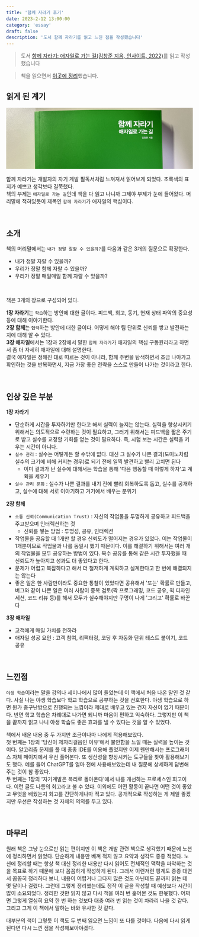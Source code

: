 ```yaml
---
title: '함께 자라기 후기'
date: 2023-2-12 13:00:00
category: 'essay'
draft: false
description: '도서 함께 자라기를 읽고 느낀 점을 작성했습니다'
---
```


> 도서 [함께 자라기: 애자일로 가는 길(김창준 지음, 인사이트, 2022)](http://www.yes24.com/Product/Goods/67350256)를 읽고 작성했습니다

> 책을 읽으면서 [이곳에 정리](https://github.com/anottrx/study-archive/tree/main/%ED%95%A8%EA%BB%98%20%EC%9E%90%EB%9D%BC%EA%B8%B0)했습니다.

## 읽게 된 계기

![](./images/grow_together.jpeg)

함께 자라기는 개발자의 자기 계발 필독서처럼 느껴져서 읽어보게 되었다. 초록색의 표지가 예쁘고 생각보다 길쭉했다.  
책의 부제는 `애자일로 가는 길`인데 책을 다 읽고 나니까 그제야 부제가 눈에 들어왔다. 머리말에 적혀있듯이 제목인 `함께 자라기`가 애자일의 핵심이다.

<br />

## 소개

책의 머리말에서는 `내가 정말 잘할 수 있을까?`를 다음과 같은 3개의 질문으로 확장한다.

- 내가 정말 자랄 수 있을까?
- 우리가 정말 함께 자랄 수 있을까?
- 우리가 정말 매일매일 함께 자랄 수 있을까?

<br />

책은 3개의 장으로 구성되어 있다.

**1장 자라기**는 `학습`하는 방안에 대한 글이다. 피드백, 회고, 동기, 현재 상태 파악의 중요성 등에 대해 이야기한다.  
**2장 함께**는 `협력`하는 방안에 대한 글이다. 어떻게 해야 팀 단위로 신뢰를 쌓고 발전하는지에 대해 알 수 있다.  
**3장 애자일**에서는 1장과 2장에서 말한 `함께 자라기`가 애자일의 핵심 구동원리라고 하면서 좀 더 자세히 애자일에 대해 설명한다.  
결국 애자일은 정해진 대로 따르는 것이 아니라, 함께 주변을 탐색하면서 조금 나아가고 확인하는 것을 반복하면서, 지금 가장 좋은 전략을 스스로 만들어 나가는 것이라고 한다.

<br />

## 인상 깊은 부분

**1장 자라기**

- 단순하게 시간을 투자하기만 한다고 해서 실력이 늘지는 않는다. 실력을 향상시키기 위해서는 의도적으로 수련하는 것이 필요하고, 그러기 위해서는 피드백을 짧은 주기로 받고 실수를 교정할 기회를 얻는 것이 필요하다. 즉, 시험 보는 시간은 실력을 키우는 시간이 아니다.
- `실수 관리` : 실수는 어떻게든 할 수밖에 없다. 대신 그 실수가 나쁜 결과(도미노처럼 실수의 크기에 비해 커지는 경우)로 되기 전에 일찍 발견하고 빨리 고치면 된다
  - 이미 결과가 난 실수에 대해서는 학습을 통해 '다음 행동할 때 이렇게 하자'고 계획을 세우기
- `실수 관리 문화` : 실수가 나쁜 결과를 내기 전에 빨리 회복하도록 돕고, 실수를 공개하고, 실수에 대해 서로 이야기하고 거기에서 배우는 분위기

**2장 함께**

- `소통 신뢰(Communication Trust)` : 자신의 작업물을 투명하게 공유하고 피드백을 주고받으며 인터렉션하는 것
  - 신뢰를 쌓는 방법 : 투명성, 공유, 인터렉션
- 작업물을 공유할 때 1개만 할 경우 신뢰도가 떨어지는 경우가 있었다. 이는 작업물이 1개뿐이므로 작업물과 나를 동일시 했기 때문이다. 이를 해결하기 위해서는 여러 개의 작업물을 모두 공유하는 방법이 있다. 복수 공유를 통해 같은 시간 투자했을 때 신뢰도가 높아지고 성과도 더 좋았다고 한다.
- 문제가 어렵고 복잡하다고 해서 더 철저하게 계획하고 설계한다고 한 번에 해결되지는 않는다
- 좋은 일은 한 사람만이라도 중요한 통찰이 있었다면 공유해서 '또는' 확률로 만들고, 버그와 같이 나쁜 일은 여러 사람이 중복 검토(짝 프로그래밍, 코드 공유, 퀵 디자인 세션, 코드 리뷰 등)를 해서 모두가 실수해야지만 구멍이 나게 '그리고' 확률로 바꾼다

**3장 애자일**

- 고객에게 매일 가치를 전하라
- 애자일 성공 요인 : 고객 참여, 리팩터링, 코딩 후 자동화 단위 테스트 붙이기, 코드 공유

<br />

## 느낀점

`야생 학습`이라는 말을 강의나 세미나에서 많이 들었는데 이 책에서 처음 나온 말인 것 같다. 사실 나는 야생 학습보다 학교 학습으로 공부하는 것을 선호한다. 야생 학습으로 하면 뭔가 중구난방으로 진행되는 느낌이라 제대로 배우고 있는 건지 자신이 없기 때문이다. 반면 학교 학습은 차례대로 나가면 되니까 마음이 편하고 익숙하다. 그렇지만 이 책을 끝까지 읽고 나니 야생 학습도 좋은 효과를 낼 수 있다는 것을 알 수 있었다.

책에서 배운 내용 중 두 가지만 조금이나마 나에게 적용해보았다.  
첫 번째는 1장의 '당신이 제자리걸음인 이유'에서 불안함을 느낄 때는 실력을 높이는 것이다. 알고리즘 문제를 풀 때 종종 IDE를 이용해 풀었지만 이제 웬만해서는 프로그래머스 자체 페이지에서 우선 풀어본다. 또 생산성을 향상시키는 도구들을 찾아 활용해보기도 했다. 예를 들어 ChatGPT를 얼마 전에 사용해보았는데 내 질문에 상세하게 답변해주는 것이 참 좋았다.  
두 번째는 1장의 '자기계발은 복리로 돌아온다'에서 나를 개선하는 프로세스인 회고이다. 이런 글도 나름의 회고라고 볼 수 있다. 이외에도 어떤 활동이 끝나면 어떤 것이 좋았고 무엇을 배웠는지 회고를 간단하게나마 적고 있다. 공개적으로 작성하는 게 제일 좋겠지만 우선은 작성하는 것 자체의 의의를 두고 있다.

<br />

## 마무리

원래 책은 그냥 눈으로만 읽는 편이지만 이 책은 개발 관련 책으로 생각했기 때문에 노션에 정리하면서 읽었다. 단순하게 내용만 베껴 적지 않고 요약과 생각도 종종 적었다. 노션에 정리할 때는 항상 책 대신 정리한 내용만 다시 읽어도 전체적인 맥락을 파악하는 것을 목표로 하기 때문에 보다 꼼꼼하게 작성하게 된다. 그래서 이런저런 핑계도 종종 대면서 꼼꼼히 정리하다 보니, 내용이 어렵거나 그다지 많은 것도 아닌데도 끝까지 읽는 데 몇 달이나 걸렸다. 그런데 그렇게 정리했는데도 정작 이 글을 작성할 때 예상보다 시간이 많이 소요되었다. 정리한 것만 읽지 않고 다시 책을 여러 번 훑어본 것도 한몫했다. 어쩌면 그렇게 열심히 요약 한 번 하는 것보다 대충 여러 번 읽는 것이 차라리 나을 것 같다. 그리고 그게 이 책에서 말하는 바와 유사한 것 같다.

대부분의 책이 그렇듯 이 책도 두 번째 읽으면 느낌이 또 다를 것이다. 다음에 다시 읽게 된다면 다시 느낀 점을 작성해보아야겠다.

<br />
<br />
